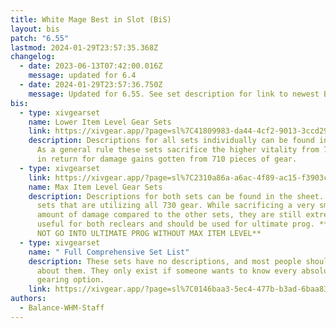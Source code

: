 ```yaml
---
title: White Mage Best in Slot (BiS)
layout: bis
patch: "6.55"
lastmod: 2024-01-29T23:57:35.368Z
changelog:
  - date: 2023-06-13T07:42:00.016Z
    message: updated for 6.4
  - date: 2024-01-29T23:57:36.750Z
    message: Updated for 6.55. See set description for link to newest BiS.
bis:
  - type: xivgearset
    name: Lower Item Level Gear Sets
    link: https://xivgear.app/?page=sl%7C41809983-da44-4cf2-9013-3ccd290ee2d2
    description: Descriptions for all sets individually can be found in the sheet.
      As a general rule these sets sacrifice the higher vitality from 730 gear
      in return for damage gains gotten from 710 pieces of gear.
  - type: xivgearset
    link: https://xivgear.app/?page=sl%7C2310a86a-a6ac-4f89-ac15-f3903c48ea16
    name: Max Item Level Gear Sets
    description: Descriptions for both sets can be found in the sheet. These are
      sets that are utilizing all 730 gear. While sacrificing a very small
      amount of damage compared to the other sets, they are still extremely
      useful for both reclears and should be used for ultimate prog. **PLEASE DO
      NOT GO INTO ULTIMATE PROG WITHOUT MAX ITEM LEVEL**
  - type: xivgearset
    name: " Full Comprehensive Set List"
    description: These sets have no descriptions, and most people should never worry
      about them. They only exist if someone wants to know every absolute
      gearing option.
    link: https://xivgear.app/?page=sl%7C0146baa3-5ec4-477b-b3ad-6baa83aea5eb
authors:
  - Balance-WHM-Staff
---
```

